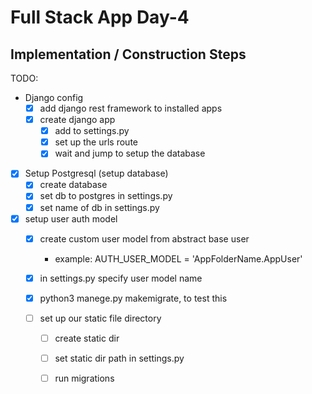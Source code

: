 
# Full Stack App Day-4

## Implementation / Construction Steps

TODO:

- Django config
    - [x] add django rest framework to installed apps
    - [X] create django app
        - [X] add to settings.py
        - [X] set up the urls route
        - [X] wait and jump to setup the database
- [X] Setup Postgresql (setup database) 
    - [X] create database
    - [X] set db to postgres in settings.py
    - [X] set name of db in settings.py
    
- [X] setup user auth model
    - [X] create custom user model from abstract base user
        - example: AUTH_USER_MODEL = 'AppFolderName.AppUser'
    - [X] in settings.py specify user model name
    - [X] python3 manege.py makemigrate, to test this  

    - [ ] set up our static file directory
        - [ ] create static dir
        - [ ] set static dir path in settings.py
        - [ ] run migrations

    